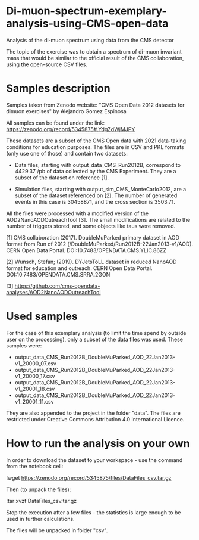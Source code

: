 # Di-muon-spectrum-exemplary-analysis-using-CMS-open-data
Analysis of the di-muon spectrum using data from the CMS detector

The topic of the exercise was to obtain a spectrum of di-muon invariant mass that would be similar to the official result of the CMS collaboration, using the open-source CSV files.

# Samples description

Samples taken from Zenodo website: "CMS Open Data 2012 datasets for dimuon exercises" by Alejandro Gomez Espinosa

All samples can be found under the link: https://zenodo.org/record/5345875#.YdgZdWjMJPY

These datasets are a subset of the CMS Open data with 2021 data-taking conditions for education purposes. The files are in CSV and PKL formats (only use one of those) and contain two datasets:

- Data files, starting with output_data_CMS_Run2012B, correspond to 4429.37 /pb of data collected by the CMS Experiment. They are a subset of the dataset on reference [1].

- Simulation files, starting with output_sim_CMS_MonteCarlo2012, are a subset of the dataset referenced on [2]. The number of generated events in this case is 30458871, and the cross section is 3503.71.

All the files were processed with a modified version of the AOD2NanoAODOutreachTool [3]. The small modifications are related to the number of triggers stored, and some objects like taus were removed.



[1] CMS collaboration (2017). DoubleMuParked primary dataset in AOD format from Run of 2012 (/DoubleMuParked/Run2012B-22Jan2013-v1/AOD). CERN Open Data Portal. DOI:10.7483/OPENDATA.CMS.YLIC.86ZZ

[2] Wunsch, Stefan; (2019). DYJetsToLL dataset in reduced NanoAOD format for education and outreach. CERN Open Data Portal. DOI:10.7483/OPENDATA.CMS.SRRA.2GON

[3] https://github.com/cms-opendata-analyses/AOD2NanoAODOutreachTool



# Used samples

For the case of this exemplary analysis (to limit the time spend by outside user on the processing), only a subset of the data files was used. These samples were:

- output_data_CMS_Run2012B_DoubleMuParked_AOD_22Jan2013-v1_20000_07.csv
- output_data_CMS_Run2012B_DoubleMuParked_AOD_22Jan2013-v1_20000_17.csv
- output_data_CMS_Run2012B_DoubleMuParked_AOD_22Jan2013-v1_20001_18.csv
- output_data_CMS_Run2012B_DoubleMuParked_AOD_22Jan2013-v1_20001_11.csv

They are also appended to the project in the folder "data".
The files are restricted under Creative Commons Attribution 4.0 International Licence.


# How to run the analysis on your own

In order to download the dataset to your workspace - use the command from the notebook cell:

!wget https://zenodo.org/record/5345875/files/DataFiles_csv.tar.gz


Then (to unpack the files):

!tar xvzf DataFiles_csv.tar.gz

Stop the execution after a few files - the statistics is large enough to be used in further calculations.

The files will be unpacked in folder "csv".
